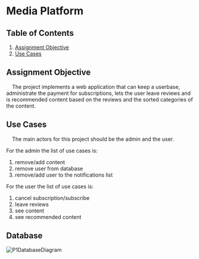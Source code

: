 ﻿

# Media Platform


## Table of Contents  
1. [Assignment Objective](#assignment-objective) 
2. [Use Cases](#use-cases) 

## Assignment Objective

&nbsp;&nbsp;&nbsp;&nbsp;The project implements a web application that can keep a userbase, administrate the payment for subscriptions, lets the user leave reviews and is recommended content based on the reviews and the sorted categories of the content.

## Use Cases

&nbsp;&nbsp;&nbsp;&nbsp;The main actors for this project should be the admin and the user.  

For the admin the list of use cases is:
 1. remove/add content
 2. remove user from database
 3. remove/add user to the notifications list  
 
 For the user the list of use cases is:
 
 1. cancel subscription/subscribe
 2. leave reviews
 3. see content
 4. see recommended content

## Database
![P1DatabaseDiagram](https://github.com/vladvadean/Media-Platform/assets/126804850/7646ad33-54cf-4462-b5ae-9a6a95e0ed67)




